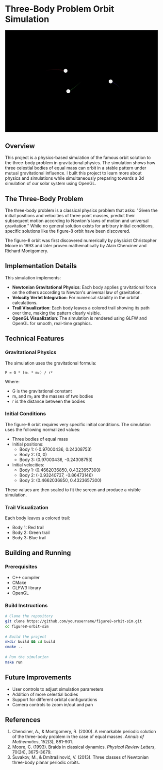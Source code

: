 # Three-Body Problem Orbit Simulation

![Three-Body Orbit Simulation](3_body_orbit.gif)

## Overview

This project is a physics-based simulation of the famous orbit solution to the three-body problem in gravitational physics. The simulation shows how three celestial bodies of equal mass can orbit in a stable pattern under mutual gravitational influence. I built this project to learn more about physics and simulations while simultaneously preparing towards a 3d simulation of our solar system using OpenGL.

## The Three-Body Problem

The three-body problem is a classical physics problem that asks: "Given the initial positions and velocities of three point masses, predict their subsequent motion according to Newton's laws of motion and universal gravitation." While no general solution exists for arbitrary initial conditions, specific solutions like the figure-8 orbit have been discovered.

The figure-8 orbit was first discovered numerically by physicist Christopher Moore in 1993 and later proven mathematically by Alain Chenciner and Richard Montgomery.

## Implementation Details

This simulation implements:

- **Newtonian Gravitational Physics**: Each body applies gravitational force on the others according to Newton's universal law of gravitation.
- **Velocity Verlet Integration**: For numerical stability in the orbital calculations.
- **Trail Visualization**: Each body leaves a colored trail showing its path over time, making the pattern clearly visible.
- **OpenGL Visualization**: The simulation is rendered using GLFW and OpenGL for smooth, real-time graphics.

## Technical Features

### Gravitational Physics

The simulation uses the gravitational formula:

```
F = G * (m₁ * m₂) / r²
```

Where:
- G is the gravitational constant
- m₁ and m₂ are the masses of two bodies
- r is the distance between the bodies

### Initial Conditions

The figure-8 orbit requires very specific initial conditions. The simulation uses the following normalized values:

- Three bodies of equal mass
- Initial positions: 
  - Body 1: (-0.97000436, 0.24308753)
  - Body 2: (0, 0)
  - Body 3: (0.97000436, -0.24308753)
- Initial velocities:
  - Body 1: (0.4662036850, 0.4323657300)
  - Body 2: (-0.93240737, -0.86473146)
  - Body 3: (0.4662036850, 0.4323657300)

These values are then scaled to fit the screen and produce a visible simulation.

### Trail Visualization

Each body leaves a colored trail:
- Body 1: Red trail
- Body 2: Green trail
- Body 3: Blue trail


## Building and Running

### Prerequisites

- C++ compiler
- CMake
- GLFW3 library
- OpenGL

### Build Instructions

```bash
# Clone the repository
git clone https://github.com/yourusername/figure8-orbit-sim.git
cd figure8-orbit-sim

# Build the project
mkdir build && cd build
cmake ..

# Run the simulation
make run
```

## Future Improvements

- User controls to adjust simulation parameters
- Addition of more celestial bodies
- Support for different orbital configurations
- Camera controls to zoom in/out and pan

## References

1. Chenciner, A., & Montgomery, R. (2000). A remarkable periodic solution of the three-body problem in the case of equal masses. *Annals of Mathematics*, 152(3), 881-901.
2. Moore, C. (1993). Braids in classical dynamics. *Physical Review Letters*, 70(24), 3675-3679.
3. Šuvakov, M., & Dmitrašinović, V. (2013). Three classes of Newtonian three-body planar periodic orbits.
